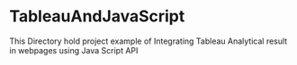 # TableauAndJavaScript
This Directory hold project example of Integrating Tableau Analytical result in webpages using Java Script API

